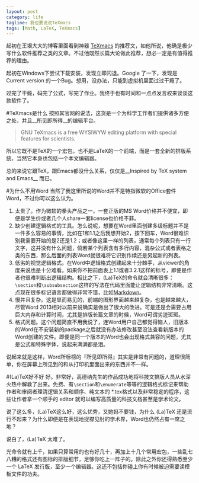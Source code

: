 ```yaml
---
layout: post
category: life
tagline: 我也要说说TeXmacs
tags: [Math, LaTeX, TeXmacs]
---
```

起初在王垠大大的博客里面看到神器 [TeXmacs](http://www.yinwang.org/blog-cn/2012/09/18/texmacs/) 的推荐文，如他所说，他确是极少写什么软件推荐之类的文章。不过他既然长篇大论做此推荐，想必一定是有值得推荐的理由。

起初在Windows下尝试下载安装，发现立即闪退。Google 了一下，发现是Current version 的一个Bug。想用，没办法，只能到虚拟机里面过过干瘾了。

过完了干瘾，码完了公式，写完了作业。我终于也有时间和一点点发言权来谈谈这款软件了。

#TeXmacs是什么
按照其官网的说法，这货是一个为科学工作者们提供诸多方便之处，并且__所见即所得__的编辑平台。
>GNU TeXmacs is a free WYSIWYW editing platform with special features for scientists.

所以它既不是TeX的一个宏包，也不是LaTeX的一个前端，而是一套全新的排版系统，当然它本身也包括一个本文编辑器。

总的来说它跟TeX，跟Emacs都没什么关系，仅仅是__Inspired by TeX system and Emacs__ 而已。

#为什么不用Word
当然了我这里所说的Word并不是特指微软的Office套件Word，不过你可以这么认为。

1. 太贵了。作为微软的拳头产品之一，一套正版的MS Word价格并不便宜，即便是学生价或者几个人share一套license也价格不菲。
2. 缺少创建逻辑格式的工具。怎么说呢，想要在Word里面创建多级标题并不是一件多么容易的事情，比如在1和1.1之后我想开始2，按下回车，Word很难识别我需要开始的是2还是1.2；或者像这里一样的列表，通常每个列表只有一行文字，这并没有什么问题，倘若某个列表含有多行内容，混杂公式或者表格之类的东西，那么后面的列表Word就很难将它识别作续还是另起新的列表。
3. 低劣的视觉逻辑格式。在Word中逻辑格式创建起来十分棘手，从viewer的角度来说也是十分难看。如果你不把前面表上1.1或者3.2.1这样的标号，即便是作者也很难判断出逻辑结构。相比之下，(La)TeX的命令就会清晰很多：`\section`和`\subsubsection`这样的写法在代码里面能让逻辑结构非常清晰。这点现在很多标记语言都做得非常不错，比如[Markdown](http://en.wikipedia.org/wiki/Markdown)。
4. 慢并且复杂。这是显而易见的，前端的图形界面越来越复杂，也是越来越大，尽管Word 2013相对以前来说确实是做出了很大的改进。可是还是会需要占用巨大内存和计算时间，尤其是排版长篇文章的时候，Word可谓劣迹斑斑。
5. 格式问题。这个问题简直不用我说了，连Word用户自己都觉得恼人，旧版本的Word在不安装新的package之后就没有办法修改甚至没法查看新版本的Word创建的文件。即便是同一个版本的Word也会出现格式兼容的问题，尤其是公式和特殊字体，说起来满满都是泪。

说起来就是这样，Word所标榜的『所见即所得』其实是非常有问题的，道理很简单，你在屏幕上所见到的和从打印机里面出来的东西并不一样。

#(La)TeX好不好
好。非常好，高德纳先生的作品成功地将科技文排版人员从水深火热中解救了出来。免费、有`\section`和`\enumerate`等等的逻辑格式标记来帮助作者和审阅者理清逻辑关系和顺序、纯文本的 *.tex格式以及非常稳定的程序，这些让作者拿一个顺手的 editor 就可以编写高质量的科技文档甚至是学术论文。

说了这么多，(La)TeX这么好，这么优秀，又她妈不要钱，为什么 (La)TeX 还是流行不起来？为什么即便是在表现地捉襟见肘的学术界，Word也仍然占有一席之地？

说白了，(La)TeX 太难了。

光命令就有上千，如果只算常用的也有好几十，再加上十几个常用宏包，一些乱七八糟的格式还有图标的排版细节，足够你吃上一阵子的。除此之外你还得熟悉至少一个 LaTeX 发行版，至少一个编辑器。这还不包括你碰上你有时候被迫需要读模板文件的功夫。